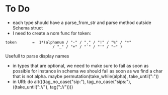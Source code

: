 # To Do
* each type should have a parse_from_str and parse method outside Schema struct
* I need to create a nom func for token:
```
token       =  1*(alphanum / "-" / "." / "!" / "%" / "*"
                     / "_" / "+" / "`" / "'" / "~" )
```
Usefull to parse display names
* in types that are optional, we need to make sure to fail as soon as possible
for instance in schema we should fail as soon as we find a char that is not alpha.
maybe permutation(take_while(alpha), take_until(":"))
* in URI: do alt(((tag_no_case("sip:"), tag_no_case("sips:"), ((take_until("://"), tag("://"))))
